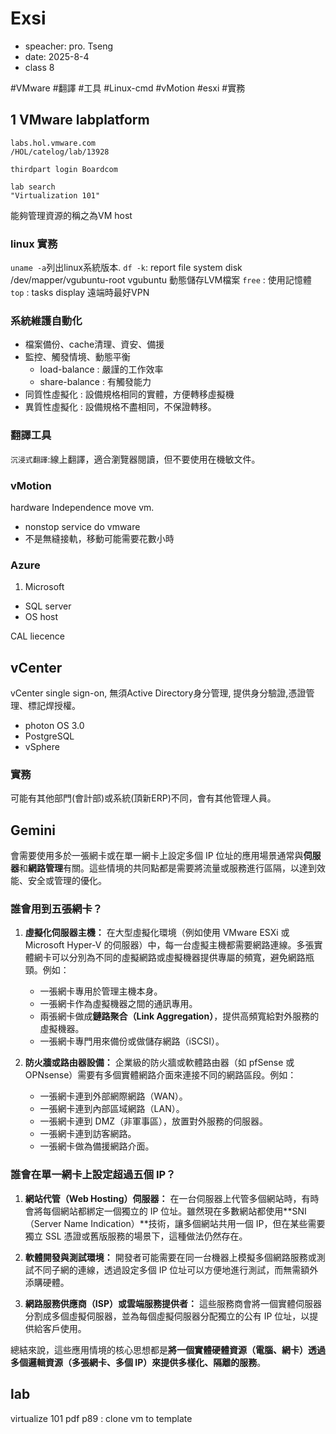 # Exsi
- speacher: pro. Tseng
- date: 2025-8-4
- class 8

#VMware #翻譯 #工具 #Linux-cmd #vMotion #esxi #實務
## 1 VMware labplatform
```
labs.hol.vmware.com
/HOL/catelog/lab/13928

thirdpart login Boardcom

lab search 
"Virtualization 101"
```
能夠管理資源的稱之為VM host

### linux 實務
`uname -a`列出linux系統版本.
`df -k`: report file system disk
/dev/mapper/vgubuntu-root
vgubuntu 動態儲存LVM檔案
`free` : 使用記憶體
`top` : tasks display
遠端時最好VPN


### 系統維護自動化
- 檔案備份、cache清理、資安、備援
- 監控、觸發情境、動態平衡
    - load-balance : 嚴謹的工作效率
    - share-balance : 有觸發能力
- 同質性虛擬化 : 設備規格相同的實體，方便轉移虛擬機
- 異質性虛擬化 : 設備規格不盡相同，不保證轉移。


### 翻譯工具
`沉浸式翻譯`:線上翻譯，適合瀏覽器閱讀，但不要使用在機敏文件。

### vMotion
hardware Independence move vm.
- nonstop service do vmware
- 不是無縫接軌，移動可能需要花數小時

### Azure
1. Microsoft 
- SQL server
- OS host

CAL liecence

## vCenter
vCenter single sign-on, 無須Active Directory身分管理, 提供身分驗證,憑證管理、標記焊授權。
- photon OS 3.0
- PostgreSQL
- vSphere
### 實務
可能有其他部門(會計部)或系統(頂新ERP)不同，會有其他管理人員。


## Gemini
會需要使用多於一張網卡或在單一網卡上設定多個 IP 位址的應用場景通常與**伺服器**和**網路管理**有關。這些情境的共同點都是需要將流量或服務進行區隔，以達到效能、安全或管理的優化。

### 誰會用到五張網卡？

1.  **虛擬化伺服器主機：** 在大型虛擬化環境（例如使用 VMware ESXi 或 Microsoft Hyper-V 的伺服器）中，每一台虛擬主機都需要網路連線。多張實體網卡可以分別為不同的虛擬網路或虛擬機器提供專屬的頻寬，避免網路瓶頸。例如：
    * 一張網卡專用於管理主機本身。
    * 一張網卡作為虛擬機器之間的通訊專用。
    * 兩張網卡做成**鏈路聚合（Link Aggregation）**，提供高頻寬給對外服務的虛擬機器。
    * 一張網卡專門用來備份或做儲存網路（iSCSI）。

2.  **防火牆或路由器設備：** 企業級的防火牆或軟體路由器（如 pfSense 或 OPNsense）需要有多個實體網路介面來連接不同的網路區段。例如：
    * 一張網卡連到外部網際網路（WAN）。
    * 一張網卡連到內部區域網路（LAN）。
    * 一張網卡連到 DMZ（非軍事區），放置對外服務的伺服器。
    * 一張網卡連到訪客網路。
    * 一張網卡做為備援網路介面。

### 誰會在單一網卡上設定超過五個 IP？

1.  **網站代管（Web Hosting）伺服器：** 在一台伺服器上代管多個網站時，有時會將每個網站都綁定一個獨立的 IP 位址。雖然現在多數網站都使用**SNI（Server Name Indication）**技術，讓多個網站共用一個 IP，但在某些需要獨立 SSL 憑證或舊版服務的場景下，這種做法仍然存在。

2.  **軟體開發與測試環境：** 開發者可能需要在同一台機器上模擬多個網路服務或測試不同子網的連線，透過設定多個 IP 位址可以方便地進行測試，而無需額外添購硬體。

3.  **網路服務供應商（ISP）或雲端服務提供者：** 這些服務商會將一個實體伺服器分割成多個虛擬伺服器，並為每個虛擬伺服器分配獨立的公有 IP 位址，以提供給客戶使用。

總結來說，這些應用情境的核心思想都是**將一個實體硬體資源（電腦、網卡）透過多個邏輯資源（多張網卡、多個 IP）來提供多樣化、隔離的服務**。


## lab 
virtualize 101 
pdf p89 : clone vm to template
